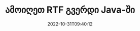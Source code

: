 ---
############################# Static ############################
layout: "auto-gen-merger"
date: 2022-10-31T09:40:12
draft: false
otherformats: vsdm vsdx vssm vssx vstm vstx vsx vtx xlam xls xlsb xlsm xlsx xlt xltm xltx

############################# Head ############################
head_title: "ამოიღეთ RTF გვერდი Java-ში"
head_description: "სწრაფად ამოიღეთ გვერდები RTF ფაილიდან Java-ში. შეინახეთ არჩეული გვერდების შემცველი ახალი დოკუმენტი დოკუმენტების შერწყმის API-ის გამოყენებით."

############################# Header ############################
title: "ამოიღეთ RTF გვერდი Java-ში"
description: "ამოიღეთ RTF გვერდი Java კოდის რამდენიმე ხაზით."
bg_image: "https://cms.admin.containerize.com/templates/aspose/App_Themes/V3/images/bg/header1.png"
bg_overlay: false
button:
    enable: true
    icon: "fas fa-arrow-down"
    label: "ჩამოტვირთეთ უფასო საცდელი"
    link: "https://downloads.groupdocs.com/merger/java"

############################# SubMenu ############################
submenu:
    enable: true

    left:
        img_alt: "GroupDocs.Merger for Java"
        image: "https://cms.admin.containerize.com/templates/groupdocs/images/product-logos/90x90-noborder/groupdocs-merger-java.png"
        product: "GroupDocs.Merger"
        platform: "Java"

    middle:
        button:

            # button loop
            - link: "https://apireference.groupdocs.com/merger/java"
              text: "API მითითება"

            # button loop
            - link: "https://github.com/groupdocs-merger"
              text: "კოდის მაგალითები"

            # button loop
            - link: "https://products.groupdocs.app/merger/family"
              text: "ცოცხალი დემო"

            # button loop
            - link: "https://purchase.groupdocs.com/pricing/merger/java"
              text: "ფასი"

    right:
        link_download: "https://downloads.groupdocs.com/merger"
        link_learn: "https://docs.groupdocs.com/merger/java"
        link_buy: "https://purchase.groupdocs.com"

############################# About ############################
about:
    enable: true
    title: "GroupDocs.Merger for Java API-ს შესახებ"
    content: |
        [GroupDocs.Merger for Java](/ka/merger/java/) გთავაზობთ მარტივ გადაწყვეტას უსაფრთხოდ შერწყმისა და გაყოფისთვის დოკუმენტის ფორმატების ფართო სპექტრს შორის, PDF, Microsoft Office (Word, Excel, PowerPoint) შორის. , OneNote), OpenDocument, HTML, სურათები და მრავალი სხვა Java აპლიკაციებში. კოდის მხოლოდ რამდენიმე სტრიქონის დამატებით, შეასრულეთ დოკუმენტის რამდენიმე ოპერაცია, როგორიცაა გადატანა, ამოღება, როტაცია, გაცვლა, ამონაწერი ან შეცვალეთ გვერდების ორიენტაცია დოკუმენტებში. დოკუმენტების გაერთიანების API ასევე მხარს უჭერს დოკუმენტის გვერდების გადახედვას, როგორც გამოსახულება დოკუმენტის სტრუქტურის, ფორმატირებისა და გვერდის შინაარსის გასაანალიზებლად.
        
        GroupDocs.Merger API არის სწორი არჩევანი კორპორატიული გადაწყვეტილებებისთვის, რომლებიც საჭიროებენ ფაილის გვერდის ამოღების ფუნქციებს. ეს API-ები კარგად არის მხარდაჭერილი ყველა ძირითად ოპერაციულ სისტემასა და პლატფორმაზე, მათ შორის {{Runtime}}.

############################# Steps ############################
steps:
    enable: true
    title_left: "ამოიღეთ RTF ფაილის გვერდი Java-ში"
    content_left: |
        [GroupDocs.Merger for Java](/ka/merger/java/) აადვილებს Java დეველოპერებს სასურველი გვერდების ამოღება RTF ფაილიდან და შენახვა როგორც ახალი ფაილი, რომელიც შეიცავს არჩეულ გვერდებს რამდენიმე მარტივი ნაბიჯის განხორციელებით.
        
        * მოახდინეთ **ExtractOptions** ინიცირება გვერდის ნომრებით, რომლებიც უნდა გამოჩნდეს შედეგად დოკუმენტში.
        * შექმენით **Merger**-ის ახალი ეგზემპლარი და გადაიტანეთ წყაროს დოკუმენტის გზა კონსტრუქტორის პარამეტრად.
        * დარეკეთ **extractPages** და გაიარეთ **ExtractOptions** ობიექტი.
        * დარეკეთ **save** და მიუთითეთ ფაილის გზა შედეგი დოკუმენტის შესანახად.

    title_right: "სისტემის მოთხოვნები"
    content_right: |
        GroupDocs.Merger for Java API-ები მხარდაჭერილია ყველა ძირითად პლატფორმაზე და ოპერაციულ სისტემაზე. ქვემოთ მოცემული კოდის შესრულებამდე, დარწმუნდით, რომ თქვენს სისტემაში დაინსტალირებული გაქვთ შემდეგი წინაპირობები.

        * ოპერაციული სისტემები: Microsoft Windows, Linux, MacOS
        * განვითარების გარემო: NetBeans, IntelliJ IDEA, Eclipse
        * ჩარჩოები: J2SE 7.0 (1.7), J2SE 8.0 (1.8), Java 10
        * ჩამოტვირთეთ GroupDocs.Merger for Java-ის უახლესი ვერსია [Maven](https://repository.groupdocs.com/webapp/#/artifacts/browse/tree/General/repo/com/groupdocs/groupdocs-merger)
         
    code: |
     {{% merger/additional-styles %}}
     {{< merger/code-merger title="როგორ ამოიღოთ RTF ფაილის გვერდები Java-ის მაგალითის კოდის გამოყენებით">}}

        ```java    
        // ამოიღეთ RTF ფაილის გვერდი GroupDocs.Merger API-ის გამოყენებით
        // ExtractOptions კლასის ინიცირება შერჩეული გვერდის ნომრებით
        ExtractOptions extractOptions = new ExtractOptions(new int[] { 2, 5 });

        // მყისიერი შერწყმა შეყვანით RTF დოკუმენტით
        Merger merger = new Merger("input.rtf");

        // გამოიძახეთ extractPages მეთოდი და გადასცეთ მას ExtractOptions ობიექტი
        merger.extractPages(extractOptions);
    
        // ზარის შენახვის მეთოდის შესანახად გამომავალი დოკუმენტი ამოღებული გვერდებით
        merger.save("output.rtf");
        ```
     {{< /merger/code-merger >}}

############################# Demos ############################
demos:
    enable: true
    title: "ცოცხალი დემო - ამოიღეთ RTF გვერდი ონლაინ"
    content: |
       ამოიღეთ RTF ფაილის გვერდები ახლავე, ეწვიეთ [GroupDocs.Merger Live Demos](https://products.groupdocs.app/splitter/exttract-pages/rtf) ვებსაიტს.
       ცოცხალი დემოს აქვს შემდეგი უპირატესობები.
        
############################# About Formats ############################
about_formats:
    enable: true

############################# More Formats ############################
more_formats:
    enable: true
    title: "ამოიღეთ გვერდები სხვა დოკუმენტის ფორმატებიდან"
    content: |
        Java დოკუმენტების გაერთიანება და გაყოფა API ფაილის ფორმატებისა და სურათებისთვის. ამოიღეთ ზოგიერთი პოპულარული ფაილის ფორმატი, როგორც ეს მოცემულია ქვემოთ.

############################# Back to top ###############################
back_to_top:
    enable: true
---